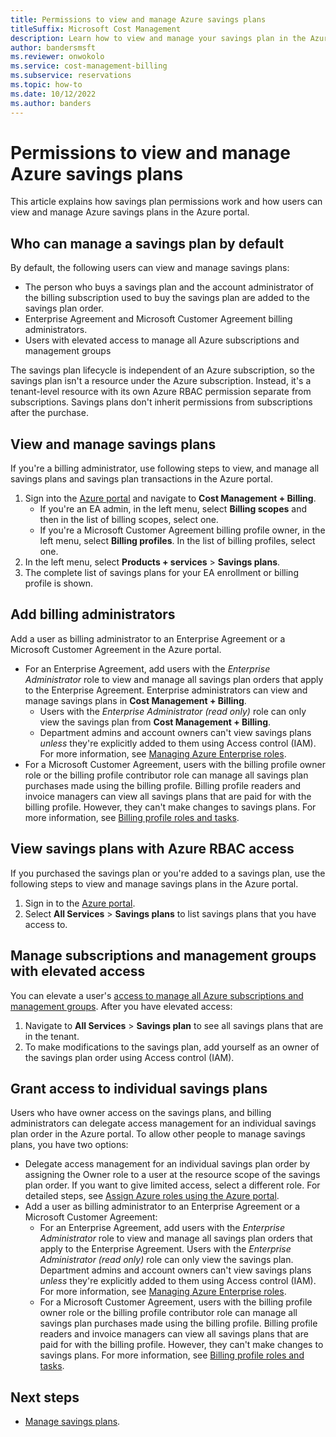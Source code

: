 ```yaml
---
title: Permissions to view and manage Azure savings plans
titleSuffix: Microsoft Cost Management
description: Learn how to view and manage your savings plan in the Azure portal.
author: bandersmsft
ms.reviewer: onwokolo
ms.service: cost-management-billing
ms.subservice: reservations
ms.topic: how-to
ms.date: 10/12/2022
ms.author: banders
---
```


# Permissions to view and manage Azure savings plans

This article explains how savings plan permissions work and how users can view and manage Azure savings plans in the Azure portal.

## Who can manage a savings plan by default

By default, the following users can view and manage savings plans:

- The person who buys a savings plan and the account administrator of the billing subscription used to buy the savings plan are added to the savings plan order.
- Enterprise Agreement and Microsoft Customer Agreement billing administrators.
- Users with elevated access to manage all Azure subscriptions and management groups

The savings plan lifecycle is independent of an Azure subscription, so the savings plan isn't a resource under the Azure subscription. Instead, it's a tenant-level resource with its own Azure RBAC permission separate from subscriptions. Savings plans don't inherit permissions from subscriptions after the purchase.

## View and manage savings plans

If you're a billing administrator, use following steps to view, and manage all savings plans and savings plan transactions in the Azure portal.

1. Sign into the [Azure portal](https://portal.azure.com/) and navigate to  **Cost Management + Billing**.
    - If you're an EA admin, in the left menu, select **Billing scopes** and then in the list of billing scopes, select one.
    - If you're a Microsoft Customer Agreement billing profile owner, in the left menu, select **Billing profiles**. In the list of billing profiles, select one.
1. In the left menu, select **Products + services** > **Savings plans**.
1. The complete list of savings plans for your EA enrollment or billing profile is shown.

## Add billing administrators

Add a user as billing administrator to an Enterprise Agreement or a Microsoft Customer Agreement in the Azure portal.

- For an Enterprise Agreement, add users with the _Enterprise Administrator_ role to view and manage all savings plan orders that apply to the Enterprise Agreement. Enterprise administrators can view and manage savings plans in  **Cost Management + Billing**.
  - Users with the _Enterprise Administrator (read only)_ role can only view the savings plan from  **Cost Management + Billing**.
  - Department admins and account owners can't view savings plans _unless_ they're explicitly added to them using Access control (IAM). For more information, see [Managing Azure Enterprise roles](../manage/understand-ea-roles.md).
- For a Microsoft Customer Agreement, users with the billing profile owner role or the billing profile contributor role can manage all savings plan purchases made using the billing profile. Billing profile readers and invoice managers can view all savings plans that are paid for with the billing profile. However, they can't make changes to savings plans. For more information, see [Billing profile roles and tasks](../manage/understand-mca-roles.md#billing-profile-roles-and-tasks).

## View savings plans with Azure RBAC access

If you purchased the savings plan or you're added to a savings plan, use the following steps to view and manage savings plans in the Azure portal.

1. Sign in to the [Azure portal](https://portal.azure.com/).
2. Select  **All Services** > **Savings plans** to list savings plans that you have access to.

## Manage subscriptions and management groups with elevated access

You can elevate a user's [access to manage all Azure subscriptions and management groups](../../role-based-access-control/elevate-access-global-admin.md). After you have elevated access:

1. Navigate to  **All Services** > **Savings plan** to see all savings plans that are in the tenant.
2. To make modifications to the savings plan, add yourself as an owner of the savings plan order using Access control (IAM).

## Grant access to individual savings plans

Users who have owner access on the savings plans, and billing administrators can delegate access management for an individual savings plan order in the Azure portal. To allow other people to manage savings plans, you have two options:

- Delegate access management for an individual savings plan order by assigning the Owner role to a user at the resource scope of the savings plan order. If you want to give limited access, select a different role.
 For detailed steps, see [Assign Azure roles using the Azure portal](../../role-based-access-control/role-assignments-portal.md).
- Add a user as billing administrator to an Enterprise Agreement or a Microsoft Customer Agreement:
  - For an Enterprise Agreement, add users with the _Enterprise Administrator_ role to view and manage all savings plan orders that apply to the Enterprise Agreement. Users with the _Enterprise Administrator (read only)_ role can only view the savings plan. Department admins and account owners can't view savings plans _unless_ they're explicitly added to them using Access control (IAM). For more information, see [Managing Azure Enterprise roles](../manage/understand-ea-roles.md).
  - For a Microsoft Customer Agreement, users with the billing profile owner role or the billing profile contributor role can manage all savings plan purchases made using the billing profile. Billing profile readers and invoice managers can view all savings plans that are paid for with the billing profile. However, they can't make changes to savings plans. For more information, see [Billing profile roles and tasks](../manage/understand-mca-roles.md#billing-profile-roles-and-tasks).

## Next steps

- [Manage savings plans](manage-savings-plan.md).